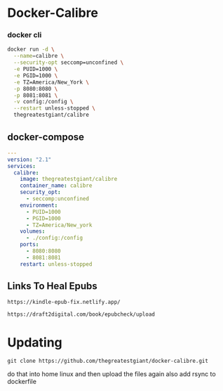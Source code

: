# Docker-Calibre

### docker cli 

```bash
docker run -d \
  --name=calibre \
  --security-opt seccomp=unconfined \
  -e PUID=1000 \
  -e PGID=1000 \
  -e TZ=America/New_York \
  -p 8080:8080 \
  -p 8081:8081 \
  -v config:/config \
  --restart unless-stopped \
  thegreatestgiant/calibre
```

## docker-compose

```yaml
---
version: "2.1"
services:
  calibre:
    image: thegreatestgiant/calibre
    container_name: calibre
    security_opt:
      - seccomp:unconfined
    environment:
      - PUID=1000
      - PGID=1000
      - TZ=America/New_york
    volumes:
      - ./config:/config
    ports:
      - 8080:8080
      - 8081:8081
    restart: unless-stopped
```

## Links To Heal Epubs

```
https://kindle-epub-fix.netlify.app/
```
```
https://draft2digital.com/book/epubcheck/upload
```

# Updating
```
git clone https://github.com/thegreatestgiant/docker-calibre.git
```
do that into home linux and then upload the files again
also add rsync to dockerfile
